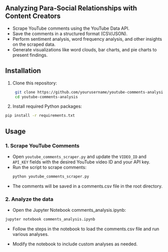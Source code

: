 
## Analyzing Para-Social Relationships with Content Creators




- Scrape YouTube comments using the YouTube Data API.  
- Save the comments in a structured format (CSV/JSON).  
- Perform sentiment analysis, word frequency analysis, and other insights on the scraped data.  
- Generate visualizations like word clouds, bar charts, and pie charts to present findings.  



## Installation  

1. Clone this repository:  
   ```bash  
    git clone https://github.com/yourusername/youtube-comments-analysis.git  
    cd youtube-comments-analysis  
    ```
2. Install required Python packages:
```bash
pip install -r requirements.txt  
```
## Usage  

### 1. Scrape YouTube Comments  

- Open `youtube_comments_scraper.py` and update the `VIDEO_ID` and `API_KEY` fields with the desired YouTube video ID and your API key.  
- Run the script to scrape comments:  
   ```bash  
   python youtube_comments_scraper.py  
   ```
- The comments will be saved in a comments.csv file in the root directory.

### 2. Analyze the data

 - Open the Jupyter Notebook comments_analysis.ipynb:
 ```bash
 jupyter notebook comments_analysis.ipynb 
 ```

 - Follow the steps in the notebook to load the comments.csv file and run various analyses.

- Modify the notebook to include custom analyses as needed.




